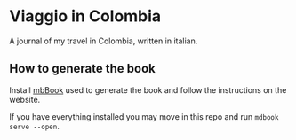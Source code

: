 # Viaggio in Colombia

A journal of my travel in Colombia, written in italian.

## How to generate the book

Install [mbBook](https://rust-lang.github.io/mdBook/guide/installation.html) used to generate the book and follow the instructions on the website.

If you have everything installed you may move in this repo and run `mdbook serve --open`.